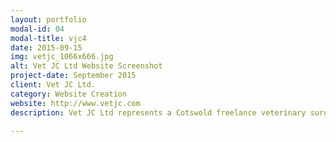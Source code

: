 ```yaml
---
layout: portfolio
modal-id: 04
modal-title: vjc4
date: 2015-09-15
img: vetjc_1066x666.jpg
alt: Vet JC Ltd Website Screenshot
project-date: September 2015
client: Vet JC Ltd.
category: Website Creation
website: http://www.vetjc.com
description: Vet JC Ltd represents a Cotswold freelance veterinary surgeon. They required a simple but professional website, to provide a web present. We quickly produced a responsive website to meet Vet JC's needs, which they were extremely with. The website design was based on the <a href="http://startbootstrap.com/template-overviews/landing-page/" title="Landing Page Theme" target="_blank">Landing Page Theme</a> by Start Bootstrap.

---
```

